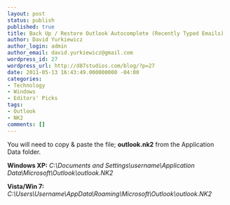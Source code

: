 ```yaml
---
layout: post
status: publish
published: true
title: Back Up / Restore Outlook Autocomplete (Recently Typed Emails)
author: David Yurkiewicz
author_login: admin
author_email: david.yurkiewicz@gmail.com
wordpress_id: 27
wordpress_url: http://d87studios.com/blog/?p=27
date: 2011-05-13 16:43:49.000000000 -04:00
categories:
- Technology
- Windows
- Editors' Picks
tags:
- Outlook
- NK2
comments: []
---
```

You will need to copy &amp; paste the file; <strong>outlook.nk2</strong> from the Application Data folder.

<strong>Windows XP:</strong> <em>C:\Documents and Settings\username\Application Data\Microsoft\Outlook\outlook.NK2</em>

<strong>Vista/Win 7:</strong> <em>C:\Users\Username\AppData\Roaming\Microsoft\Outlook\outlook.NK2</em>
